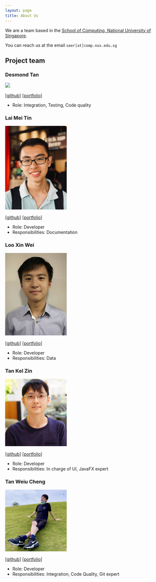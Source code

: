 ```yaml
---
layout: page
title: About Us
---
```


We are a team based in the [School of Computing, National University of Singapore](http://www.comp.nus.edu.sg).

You can reach us at the email `seer[at]comp.nus.edu.sg`

## Project team

### Desmond Tan

<img src="images/mazx4960.png" width="200px">

[[github](https://github.com/mazx4960)]
[[portfolio](team/mazx4960.md)]

* Role: Integration, Testing, Code quality

### Lai Mei Tin

<img src="images/1001mei.png" width="200px">

[[github](http://github.com/1001mei)]
[[portfolio](team/1001mei.md)]

* Role: Developer
* Responsibilities: Documentation

### Loo Xin Wei

<img src="images/redpelican2108.png" width="200px">

[[github](http://github.com/redpelican2108)] [[portfolio](team/redpelican2108.md)]

* Role: Developer
* Responsibilities: Data

### Tan Kel Zin

<img src="images/mechfrog88.png" width="200px">

[[github](http://github.com/mechfrog88)]
[[portfolio](team/mechfrog88.md)]

* Role: Developer
* Responsibilities: In charge of UI, JavaFX expert

### Tan Weiu Cheng

<img src="images/davidtan0527.png" width="200px">

[[github](http://github.com/DavidTan0527)]
[[portfolio](team/weiucheng.md)]

* Role: Developer
* Responsibilities: Integration, Code Quality, Git expert
